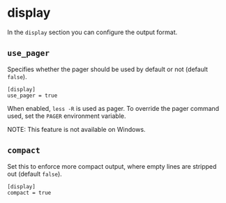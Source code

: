 # display

In the `display` section you can configure the output format.

## `use_pager`

Specifies whether the pager should be used by default or not (default `false`).

    [display]
    use_pager = true

When enabled, `less -R` is used as pager. To override the pager command used,
set the `PAGER` environment variable.

NOTE: This feature is not available on Windows.

## `compact`

Set this to enforce more compact output, where empty lines are stripped out
(default `false`).

    [display]
    compact = true
